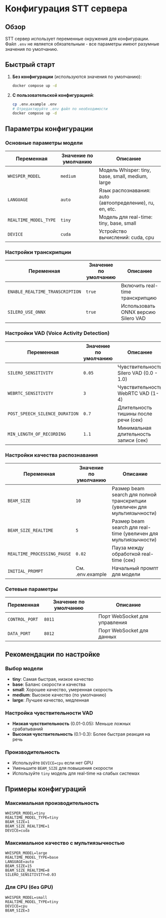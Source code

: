# Конфигурация STT сервера

## Обзор

STT сервер использует переменные окружения для конфигурации. Файл `.env` не является обязательным - все параметры имеют разумные значения по умолчанию.

## Быстрый старт

1. **Без конфигурации** (используются значения по умолчанию):
   ```bash
   docker compose up -d
   ```

2. **С пользовательской конфигурацией**:
   ```bash
   cp .env.example .env
   # Отредактируйте .env файл по необходимости
   docker compose up -d
   ```

## Параметры конфигурации

### Основные параметры модели

| Переменная | Значение по умолчанию | Описание |
|------------|----------------------|----------|
| `WHISPER_MODEL` | `medium` | Модель Whisper: tiny, base, small, medium, large |
| `LANGUAGE` | `auto` | Язык распознавания: auto (автоопределение), ru, en, etc. |
| `REALTIME_MODEL_TYPE` | `tiny` | Модель для real-time: tiny, base, small |
| `DEVICE` | `cuda` | Устройство вычислений: cuda, cpu |

### Настройки транскрипции

| Переменная | Значение по умолчанию | Описание |
|------------|----------------------|----------|
| `ENABLE_REALTIME_TRANSCRIPTION` | `true` | Включить real-time транскрипцию |
| `SILERO_USE_ONNX` | `true` | Использовать ONNX версию Silero VAD |

### Настройки VAD (Voice Activity Detection)

| Переменная | Значение по умолчанию | Описание |
|------------|----------------------|----------|
| `SILERO_SENSITIVITY` | `0.05` | Чувствительность Silero VAD (0.0 - 1.0) |
| `WEBRTC_SENSITIVITY` | `3` | Чувствительность WebRTC VAD (1-4) |
| `POST_SPEECH_SILENCE_DURATION` | `0.7` | Длительность тишины после речи (сек) |
| `MIN_LENGTH_OF_RECORDING` | `1.1` | Минимальная длительность записи (сек) |

### Настройки качества распознавания

| Переменная | Значение по умолчанию | Описание |
|------------|----------------------|----------|
| `BEAM_SIZE` | `10` | Размер beam search для полной транскрипции (увеличен для мультиязычности) |
| `BEAM_SIZE_REALTIME` | `5` | Размер beam search для real-time (увеличен для мультиязычности) |
| `REALTIME_PROCESSING_PAUSE` | `0.02` | Пауза между обработкой real-time (сек) |
| `INITIAL_PROMPT` | См. .env.example | Начальный промпт для модели |

### Сетевые параметры

| Переменная | Значение по умолчанию | Описание |
|------------|----------------------|----------|
| `CONTROL_PORT` | `8011` | Порт WebSocket для управления |
| `DATA_PORT` | `8012` | Порт WebSocket для данных |

## Рекомендации по настройке

### Выбор модели
- **tiny**: Самая быстрая, низкое качество
- **base**: Баланс скорости и качества
- **small**: Хорошее качество, умеренная скорость
- **medium**: Высокое качество (по умолчанию)
- **large**: Лучшее качество, медленная

### Настройка чувствительности VAD
- **Низкая чувствительность** (0.01-0.05): Меньше ложных срабатываний
- **Высокая чувствительность** (0.1-0.3): Более быстрая реакция на речь

### Производительность
- Используйте `DEVICE=cpu` если нет GPU
- Уменьшите `BEAM_SIZE` для повышения скорости
- Используйте `tiny` модель для real-time на слабых системах

## Примеры конфигураций

### Максимальная производительность
```env
WHISPER_MODEL=tiny
REALTIME_MODEL_TYPE=tiny
BEAM_SIZE=1
BEAM_SIZE_REALTIME=1
DEVICE=cuda
```

### Максимальное качество с мультиязычностью
```env
WHISPER_MODEL=large
REALTIME_MODEL_TYPE=base
LANGUAGE=auto
BEAM_SIZE=15
BEAM_SIZE_REALTIME=8
SILERO_SENSITIVITY=0.03
```

### Для CPU (без GPU)
```env
WHISPER_MODEL=small
REALTIME_MODEL_TYPE=tiny
DEVICE=cpu
BEAM_SIZE=3
```